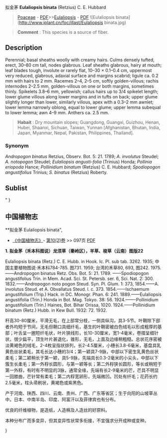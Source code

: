 拟金茅 **Eulaliopsis binata** (Retzius) C. E. Hubbard

> [Poaceae](http://www.iplant.cn/info/Poaceae?t=foc) - [PDF](http://www.iplant.cn/foc/pdf/Poaceae.pdf)>>[Eulaliopsis](http://www.iplant.cn/info/Eulaliopsis?t=foc) - [PDF](http://www.iplant.cn/foc/pdf/Eulaliopsis.pdf)
![Eulaliopsis binata](http://www.iplant.cn/foc/illast/Eulaliopsis binata.jpg)


> **Comment** : 
> This species is a source of fiber.

## Description

Perennial; basal sheaths woolly with creamy hairs. Culms densely tufted, erect, 30–80 cm tall, nodes glabrous. Leaf sheaths glabrous, hairy at mouth; leaf blades tough, involute or rarely flat, 10–30 × 0.1–0.4 cm, uppermost very reduced, glabrous, adaxial surface and margins scabrid; ligule ca. 0.2 mm with hairs to 2 mm. Racemes 2–4, 2–5 cm, softly golden-villous; rachis internodes 2–2.5 mm, golden-villous on one or both margins, sometimes thinly. Spikelets 3.8–6 mm, yellowish; callus hairs up to 3/4 spikelet length; lower glume villous along lower margins and in tufts on back; upper glume slightly longer than lower, similarly villous, apex with a 0.3–2 mm awnlet; lower lemma narrowly oblong, equal to lower glume; upper lemma subequal to lower lemma; awn 4–9 mm. Anthers ca. 2.5 mm.


> **Habait** : 
> Dry mountain slopes; Guangdong, Guangxi, Guizhou, Henan, Hubei, Shaanxi, Sichuan, Taiwan, Yunnan [Afghanistan, Bhutan, India, Japan, Myanmar, Nepal, Pakistan, Philippines, Thailand].

### Synonym
*Andropogon binatus* Retzius, Observ. Bot. 5: 21. 1789; *A. involutus* Steudel; *A. notopogon* Steudel; *Eulaliopsis angusti-folia* (Trinius) Honda; *Pollinia eriopoda* Hance; *Pollinidium binatum* (Retzius) C. E. Hubbard; *Spodiopogon angustifolius* Trinius; *S. binatus* (Retzius) Roberty.


## Sublist
"
}
## 中国植物志



**拟金茅 Eulaliopsis binata",



* [《中国植物志》](http://www.iplant.cn/frps)- [第10(2)卷](http://www.iplant.cn/frps/vol/10(2)) >> 097页 [PDF](http://www.iplant.cn/frps/pdf/10(2)/097.pdf)


**1. 拟金茅（禾本科图说）龙须草（秦岭区），羊草、梭草（云南）图版22**

Eulaliopsis binata (Retz.) C. E. Hubb. in Hook. Ic. Pl. sub tab. 3262. 1935; 中国主要植物图说·禾本科784-785. 图731. 1959; 台湾的禾草80, 693, 图242. 1975.——Andropogon binatus Retz. Obs. Bot. 5: 21. 1789. ——Spodiopogon angustifolius Trin. in Mem. Acad. Sci. St. Petersb. ser. 6, Sci. Nat. 2: 300. 1832.——Andropogon noto pogon Steud. Syn. Pl. Glum. 1: 373, 1854.——A. involutus Steud. et A. Obvallatus Steud. l. c. 373. 1854.——Ischaemum angustifolium (Trip.) Hack. in DC. Monogr. Phan. 6: 241. 1889.——Eulaliopsis angustifolia (Trin.) Honda in Bot. Mag. Tokyo. 38: 56. 1924.——-Pollinidium angustifolium (Trin.) Haines, Bot. Bihar Orissa, 1020. 1924.——Pollinidium binatum (Retz.) Hubb. in Kew Bull. 1932: 72. 1932.

秆高30-80厘米，平滑无毛，在上部常分枝，一侧具纵沟，具3-5节。叶鞘除下部者外均短于节间，无毛但鞘口具细纤毛，基生的叶鞘密被白色绒毛以形成粗厚的基部；叶舌呈一圈短纤毛状，叶片狭线形，长10-30厘米，宽1-4毫米，卷摺呈细针状，很少扁平，顶生叶片甚退化，锥形，无毛，上面及边缘稍粗糙。总状花序密被淡黄褐色的绒毛，2-4枚呈指状排列，长2-4.5厘米，小穗长3.8-6毫米，基盘具乳黄色丝状柔毛，其毛长达小穗的3/4；第一颖具7-9脉，中部以下密生乳黄色丝状柔毛；第二颖稍长于第一颖，具5-9脉，先端具长0.3-2毫米的小尖头，中部以下簇生长柔毛；第一外稃长圆形，与第一颖等长；第二外稃狭长圆形，等长或稍短于第一外稃，有时有不明显的3脉，通常全缘，先端有长2-9毫米的芒，芒具不明显一回膝曲，芒针常有柔毛；第二内稃宽卵形，先端微凹。凹处有纤毛；花药长约2.5毫米，柱头帚刷状，黄褐色或紫黑色。

产于河南、陕西、四川、云南、贵州、广西、广东等省区；生于向阳的山坡草丛中。日本、中南半岛、印度、阿富汗以及菲律宾也有分布。

优良的纤维植物，是造纸，人造棉及人造丝的好原料。

本种分布广而多变异，但其变异性状常多衔接，不宜强求分开成种或变种。



}